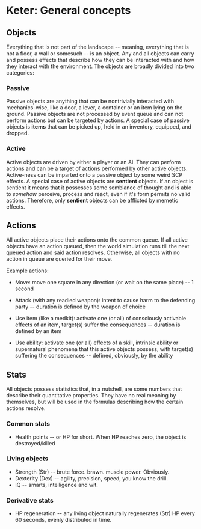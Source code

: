 Keter: General concepts
=======================

## Objects
Everything that is not part of the landscape -- meaning, everything that is not a floor, a wall or somesuch -- is an object. Any and all objects can carry and possess effects that describe how they can be interacted with and how they interact with the environment. The objects are broadly divided into two categories:

### Passive
Passive objects are anything that can be nontrivially interacted with mechanics-wise, like a door, a lever, a container or an item lying on the ground. Passive objects are not processed by event queue and can not perform actions but can be targeted by actions. A special case of passive objects is **items** that can be picked up, held in an inventory, equipped,  and dropped.

### Active
Active objects are driven by either a player or an AI. They can perform actions and can be a target of actions performed by other active objects. Active-ness can be imparted onto a passive object by some weird SCP effects. A special case of active objects are **sentient** objects. If an object is sentient it means that it possesses some semblance of thought and is able to *somehow* perceive, process and react, even if it's form permits no valid actions. Therefore, only **sentient** objects can be afflicted by memetic effects.

## Actions

All active objects place their actions onto the common queue. If all active objects have an action queued, then the world simulation runs till the next queued action and said action resolves. Otherwise, all objects with no action in queue are queried for their move.

Example actions:

* Move: move one square in any direction (or wait on the same place) -- 1 second

* Attack (with any readied weapon): intent to cause harm to the defending party -- duration is defined by the weapon of choice

* Use item (like a medkit): activate one (or all) of consciously activable effects of an item, target(s) suffer the consequences -- duration is defined by an item

* Use ability: activate one (or all) effects of a skill, intrinsic ability or supernatural phenomena that this active objects possess, with target(s) suffering the consequences -- defined, obviously, by the ability

## Stats
All objects possess statistics that, in a nutshell, are some numbers that describe their quantitative properties. They have no real meaning by themselves, but will be used in the formulas describing how the certain actions resolve.

### Common stats
* Health points -- or HP for short. When HP reaches zero, the object is destroyed/killed

### Living objects
* Strength (Str) -- brute force. brawn. muscle power. Obviously.
* Dexterity (Dex) -- agility, precision, speed, you know the drill.
* IQ -- smarts, intelligence and wit.

### Derivative stats
* HP regeneration -- any living object naturally regenerates (Str) HP every 60 seconds, evenly distributed in time.
